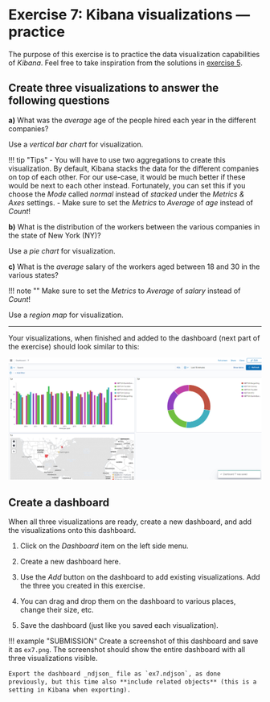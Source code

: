 # Exercise 7: Kibana visualizations — practice

The purpose of this exercise is to practice the data visualization capabilities of _Kibana_. Feel free to take inspiration from the solutions in [exercise 5](exercise5.md).

## Create three visualizations to answer the following questions

**a)** What was the _average_ age of the people hired each year in the different companies?

Use a _vertical bar chart_ for visualization.

!!! tip "Tips"
    - You will have to use two aggregations to create this visualization. By default, Kibana stacks the data for the different companies on top of each other. For our use-case, it would be much better if these would be next to each other instead. Fortunately, you can set this if you choose the _Mode_ called _normal_ instead of _stacked_ under the _Metrics & Axes_ settings.
    - Make sure to set the _Metrics_ to _Average_ of _age_ instead of _Count_!

**b)** What is the distribution of the workers between the various companies in the state of New York (NY)?

Use a _pie chart_ for visualization.

**c)** What is the _average_ salary of the workers aged between 18 and 30 in the various states?

!!! note ""
    Make sure to set the _Metrics_ to _Average_ of _salary_ instead of _Count_!

Use a _region map_ for visualization.

---

Your visualizations, when finished and added to the dashboard (next part of the exercise) should look similar to this:

![Sample dashboard](images/kibana-dashboard-sample.png)

## Create a dashboard

When all three visualizations are ready, create a new dashboard, and add the visualizations onto this dashboard.

1. Click on the _Dashboard_ item on the left side menu.

1. Create a new dashboard here.

1. Use the _Add_ button on the dashboard to add existing visualizations. Add the three you created in this exercise.

1. You can drag and drop them on the dashboard to various places, change their size, etc.

1. Save the dashboard (just like you saved each visualization).

!!! example "SUBMISSION"
    Create a screenshot of this dashboard and save it as `ex7.png`. The screenshot should show the entire dashboard with all three visualizations visible.

    Export the dashboard _ndjson_ file as `ex7.ndjson`, as done previously, but this time also **include related objects** (this is a setting in Kibana when exporting).
